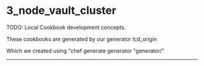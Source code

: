 # 3_node_vault_cluster

TODO: Local Cookbook development concepts.

These cookbooks are generated by our generator lcd_origin

Which we created using "chef generate generator "generator/<name>"

---------------------------------------------------------------

